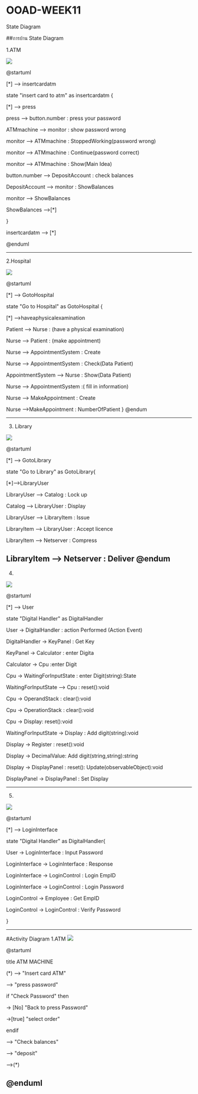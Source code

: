 # OOAD-WEEK11
State Diagram

##การบ้าน State Diagram

1.ATM

![](http://www.plantuml.com/plantuml/img/VP6nJWCn38PtFuNLgI2L1-Y0Mc1Xw5Ga1iIGorczg3txv3Ww8SIxanoqN1WwHVR_VOaZRw8vjTIV0Dvktt6rkiV0aTIyqzPP3v018rpyTB6qqGHpj40NQnW_0G7nVD6W56EkftFgDCbC-8vJtv3Y-ZVvaAGuk1X7qJRpk7tPzSvtWMcoUk5WKlZOoNWXSLJX0y0vBkZCNEFUP1YeVHKz1ZuiQ-_cYlWeR84J_IbULCdRDMcVPrlkN61yRibbilviuPzea1XiwxqajkpuZlmH6tTox2a2_0FgpvS77YxeV8ugcHSbpTi0-0AeDrMqAO4DSPlt_mq0)


@startuml

[*] --> insertcardatm

state "insert card to atm" as insertcardatm {

[*] --> press

press --> button.number : press your password

ATMmachine --> monitor : show password wrong

monitor --> ATMmachine : StoppedWorking(password wrong)

monitor --> ATMmachine : Continue(password correct)

monitor --> ATMmachine : Show(Main Idea)

button.number --> DepositAccount : check balances

DepositAccount --> monitor : ShowBalances

monitor --> ShowBalances

ShowBalances -->[*]

}

insertcardatm --> [*]

@enduml

---------------------------------------------------------------------------------------------------------------------------------------
2.Hospital

![](http://www.plantuml.com/plantuml/img/VO_1IWCn48RlynG_FMs5la0FfQ9GBwr2Z-9XhBDiw2PPajbg4T_TgNRRQ4K81FxvFcR-ULPEslkMwF7g2PF938keyIxcpYbRQdCLZ1OH6Z748t3-mU7zv3Uy4-wQVNORRkMDlGkiBWPwi4-2VkrOzIaBfgWED1W3Zq8OqpTru0VN3CzRCxekkg3UiXB3zJbVxxEAXoatIQm3KG5USeOrijbMjwmyh1iJNOBb-Uicllus_bk2QONQjIrSi5V7v8zD2MTjQGKBjMnmWlvWLhr_bdHV7o-X3vfBUEazVG80)



@startuml

[*] --> GotoHospital

state "Go to Hospital" as GotoHospital {

[*] -->haveaphysicalexamination

Patient --> Nurse : (have a physical examination)

Nurse --> Patient : (make appointment)

Nurse -->  AppointmentSystem  : Create

Nurse --> AppointmentSystem : Check(Data Patient)

AppointmentSystem --> Nurse : Show(Data Patient)

Nurse --> AppointmentSystem  :( fill in information)

Nurse --> MakeAppointment  : Create

Nurse -->MakeAppointment  : NumberOfPatient
} @endum

-----------------------------------------------------------------------------------------------------------------------------------
3. Library

![](http://www.plantuml.com/plantuml/img/VOv12y8m38Nl-HN1ex0_i8DC9ep1yEP9FDGQfDYkfKc5uP-t6rE6YhUyzxwyf69HKPAp0CVr2OjYWuqNtvbpL740oB4GhXgFud5sLwXuIJt6rRmvomDJ15Y8gRLMego_OecTrpTC0U1bZV4IpypESB1g-AwPTIlaCjOo9tf3a_bPLk9MQmg2rcZgzGzwJvB1-tWuqxLt8HBpNou_IDRa4IhgByd14m00)

@startuml

[*] --> GotoLibrary

state "Go to Library" as GotoLibrary{

[*]-->LibraryUser

LibraryUser --> Catalog : Lock up

Catalog --> LibraryUser  : Display

LibraryUser --> LibraryItem : Issue

LibraryItem --> LibraryUser : Accept licence

LibraryItem --> Netserver   : Compress

LibraryItem --> Netserver  : Deliver
@endum
-----------------------------------------------------------------------------------------------------------------------------

4.

![](http://www.plantuml.com/plantuml/img/VPBBReD034Nt_WehAr8rFy2YQbJwKXU96gLTL5qOnescdG2QCP7ozpNX8Q2eA-3wtEindjiWvAKwEe2FgqzShMvm7zW3g2wCYyGUh9339ygDOxz02jXghGHG6r2DOnrZf4niaUEM_LVXZsmmMZVA_ObpMG9C79hnmkSjvUpK_SXIVmBqcjRlo6ML8odgV0rHLnC2C2ZLO5bXF02qheeMticApGyFXN_Eoqfsbpb7ML4GhyGoljG0PXshjeTQFGUMQ1cV2clwDfkIlOwbSFQZJEQO_2nJ_v1_gSI6qj5vscV-L3skQMjZq8m6QfmTeV0h7soGoxB6wGCcuSmUoRsHg_Xlw7MNtJp7pkQrMsZN0VUbqSD6HQeNvqIfuqtwpPbCUlSxdyJiz5wqqYy0)

@startuml

[*] --> User

state "Digital Handler" as DigitalHandler

User -> DigitalHandler : action Performed (Action Event)

DigitalHandler -> KeyPanel : Get Key

KeyPanel -> Calculator : enter Digita

Calculator -> Cpu :enter Digit

Cpu -> WaitingForInputState : enter Digit(string):State

WaitingForInputState --> Cpu  : reset():void

Cpu -> OperandStack : clear():void

Cpu -> OperationStack : clear():void

Cpu -> Display: reset():void

WaitingForInputState -> Display : Add digit(string):void

Display -> Register : reset():void

Display -> DecimalValue: Add digit(string,string):string

Display -> DisplayPanel : reset(): Update(observableObject):void

DisplayPanel -> DisplayPanel : Set Display

----------------------------------------------------------------------------------------------------------------------
5.
![](http://www.plantuml.com/plantuml/img/ZOv12i9034NtEKNeKkW5N8XWHGikHD2Dk1XiMWQcCoL9aIBUtL4grAhWCZ_lF_vSrB2sjGCuJawOfZFSXChwt2jnQSu440abJ39RMJKEryONZZX18zXdVNG5s0inVZXmYhblMiMj4Ra4BW16mBVAZgG9NkWdl0XUERY8FazSrasU_KsFjhpU4OyU5pfwR5YHlca7r4Xw8BPbDx3UxW00)

@startuml

[*] --> LoginInterface

state "Digital Handler" as DigitalHandler{

User -> LoginInterface : Input Password

LoginInterface -> LoginInterface : Response

LoginInterface -> LoginControl : Login EmpID

LoginInterface -> LoginControl : Login Password

LoginControl -> Employee : Get EmpID

LoginControl -> LoginControl : Verify Password

}


------------------------------------------------------------------------------------------------------------------------

#Activity Diagram
1.ATM
![](http://www.plantuml.com/plantuml/img/FO_13e9034Jl_OfcJsh2Bn2GcCW1ui4RyR3kba34NR8jyVUjeFRMoPlfj62nIPRd13BAH5XU6spAwbot9u3TOOzPbgEf0rCIT3Rv3s5WLUT4p3XRvbTCtW2CFPfg8FV0oqz46IW0wgYZQ-CDpT4g814t-v-4BEyaBQG4qqHEK5LA6al1Zpt0TdJBlzl91aVyRU9fZZpAkcbfW48z-jGR)

@startuml

title ATM MACHINE

(*) --> "Insert card ATM"

--> "press password"

if "Check Password" then

-> [No] "Back to press Password"

->[true] "select order"

endif

--> "Check balances"

--> "deposit"

-->(*)

@enduml
---------------------------------------------------------------------------------------------------------------

